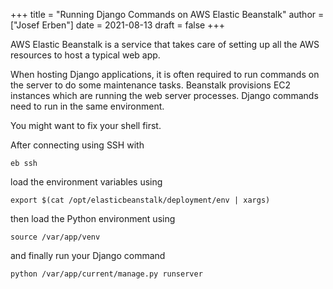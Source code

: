 +++
title = "Running Django Commands on AWS Elastic Beanstalk"
author = ["Josef Erben"]
date = 2021-08-13
draft = false
+++

AWS Elastic Beanstalk is a service that takes care of setting up all the AWS resources to host a typical web app.

When hosting Django applications, it is often required to run commands on the server to do some maintenance tasks. Beanstalk provisions EC2 instances which are running the web server processes. Django commands need to run in the same environment.

You might want to fix your shell first.

After connecting using SSH with

```nil
eb ssh
```

load the environment variables using

```nil
export $(cat /opt/elasticbeanstalk/deployment/env | xargs)
```

then load the Python environment using

```nil
source /var/app/venv
```

and finally run your Django command

```nil
python /var/app/current/manage.py runserver
```
